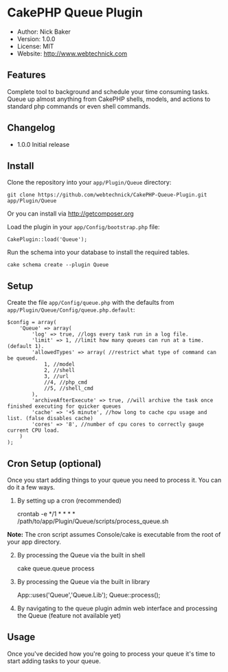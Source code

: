 # CakePHP Queue Plugin

* Author: Nick Baker
* Version: 1.0.0
* License: MIT
* Website: <http://www.webtechnick.com>

## Features

Complete tool to background and schedule your time consuming tasks.  Queue up almost anything from CakePHP shells, models, and actions to standard php commands or even shell commands.

## Changelog

* 1.0.0 Initial release

## Install

Clone the repository into your `app/Plugin/Queue` directory: 

	git clone https://github.com/webtechnick/CakePHP-Queue-Plugin.git app/Plugin/Queue

Or you can install via <http://getcomposer.org>

Load the plugin in your `app/Config/bootstrap.php` file:

	CakePlugin::load('Queue');

Run the schema into your database to install the required tables.

	cake schema create --plugin Queue

## Setup

Create the file `app/Config/queue.php` with the defaults from `app/Plugin/Queue/Config/queue.php.default`:

	$config = array(
		'Queue' => array(
			'log' => true, //logs every task run in a log file.
			'limit' => 1, //limit how many queues can run at a time. (default 1).
			'allowedTypes' => array( //restrict what type of command can be queued.
				1, //model
				2, //shell
				3, //url
				//4, //php_cmd
				//5, //shell_cmd
			),
			'archiveAfterExecute' => true, //will archive the task once finished executing for quicker queues
			'cache' => '+5 minute', //how long to cache cpu usage and list. (false disables cache)
			'cores' => '8', //number of cpu cores to correctly gauge current CPU load.
		)
	);

## Cron Setup (optional)

Once you start adding things to your queue you need to process it.  You can do it a few ways.

1) By setting up a cron (recommended)

	crontab -e
	*/1 * * * * /path/to/app/Plugin/Queue/scripts/process_queue.sh

**Note:** The cron script assumes Console/cake is executable from the root of your app directory.

2) By processing the Queue via the built in shell

	cake queue.queue process

3) By processing the Queue via the built in library

	App::uses('Queue','Queue.Lib');
	Queue::process();

4) By navigating to the queue plugin admin web interface and processing the Queue (feature not available yet)


## Usage

Once you've decided how you're going to process your queue it's time to start adding tasks to your queue.
